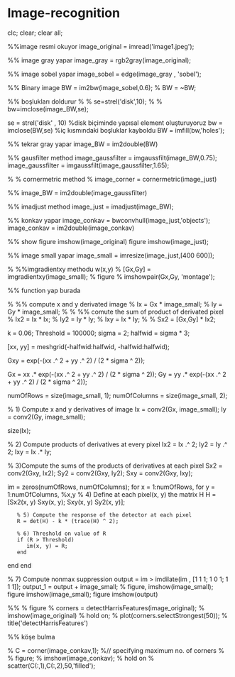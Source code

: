 # Image-recognition

clc;
clear;
clear all;

%%image resmi okuyor
image_original = imread('image1.jpeg');

%% image gray yapar
image_gray = rgb2gray(image_original);

%% image sobel yapar
image_sobel = edge(image_gray , 'sobel');

%% Binary image
BW = im2bw(image_sobel,0.6);
% BW = ~BW;

%% boşlukları doldurur
% % se=strel('disk',10);
% % bw=imclose(image_BW,se);


se = strel('disk' , 10) %disk biçiminde yapısal element oluşturuyoruz
bw = imclose(BW,se) %iç kısmındaki boşluklar kayboldu
BW = imfill(bw,'holes');

%% tekrar gray yapar
image_BW = im2double(BW)

%% gausfilter method
image_gaussfilter = imgaussfilt(image_BW,0.75);
image_gaussfilter = imgaussfilt(image_gaussfilter,1.65);

% % cornermetric method
% image_corner = cornermetric(image_just)

%%
image_BW = im2double(image_gaussfilter)


%% imadjust method
image_just = imadjust(image_BW);

%% konkav yapar
image_conkav = bwconvhull(image_just,'objects');
image_conkav = im2double(image_conkav)


%% show
figure
imshow(image_original)
figure
imshow(image_just);

%% image small yapar
image_small = imresize(image_just,[400 600]);


% %%imgradientxy methodu w(x,y)
% [Gx,Gy] = imgradientxy(image_small);
% figure
% imshowpair(Gx,Gy, 'montage');


%% function yap burada

% %% compute x and y derivated  image
% Ix = Gx * image_small;
% Iy = Gy * image_small;
% 
% %% comute the sum of product of derivated pixel
% Ix2 = Ix * Ix;
% Iy2 = Iy * Iy;
% Ixy = Ix * Iy; 
% 
% Sx2 = [Gx,Gy] * Ix2;



k = 0.06;
Threshold = 100000;
sigma = 2;
halfwid = sigma * 3;

[xx, yy] = meshgrid(-halfwid:halfwid, -halfwid:halfwid);

Gxy = exp(-(xx .^ 2 + yy .^ 2) / (2 * sigma ^ 2));

Gx = xx .* exp(-(xx .^ 2 + yy .^ 2) / (2 * sigma ^ 2));
Gy = yy .* exp(-(xx .^ 2 + yy .^ 2) / (2 * sigma ^ 2));

numOfRows = size(image_small, 1);
numOfColumns = size(image_small, 2);

% 1) Compute x and y derivatives of image
Ix = conv2(Gx, image_small);
Iy = conv2(Gy, image_small);

size(Ix);

% 2) Compute products of derivatives at every pixel
Ix2 = Ix .^ 2;
Iy2 = Iy .^ 2;
Ixy = Ix .* Iy;

% 3)Compute the sums of the products of derivatives at each pixel
Sx2 = conv2(Gxy, Ix2);
Sy2 = conv2(Gxy, Iy2);
Sxy = conv2(Gxy, Ixy);

im = zeros(numOfRows, numOfColumns);
for x = 1:numOfRows,
   for y = 1:numOfColumns,
       %x,y
       % 4) Define at each pixel(x, y) the matrix H
       H = [Sx2(x, y) Sxy(x, y); Sxy(x, y) Sy2(x, y)];
       
       % 5) Compute the response of the detector at each pixel
       R = det(H) - k * (trace(H) ^ 2);
       
       % 6) Threshold on value of R
       if (R > Threshold)
          im(x, y) = R;
       end
   end
end

% 7) Compute nonmax suppression
output = im > imdilate(im , [1 1 1; 1 0 1; 1 1 1]);
output_1 = output + image_small;
% figure, imshow(image_small);
figure
imshow(image_small);
figure
imshow(output)





%%
% figure
% corners = detectHarrisFeatures(image_original);
% imshow(image_original)
% hold on;
% plot(corners.selectStrongest(50));
% title('detectHarrisFeatures')

%% köşe bulma
 
% C = corner(image_conkav,1);  %// specifying maximum no. of corners
% 
% figure;
% imshow(image_conkav);
% hold on
% scatter(C(:,1),C(:,2),50,'filled');



